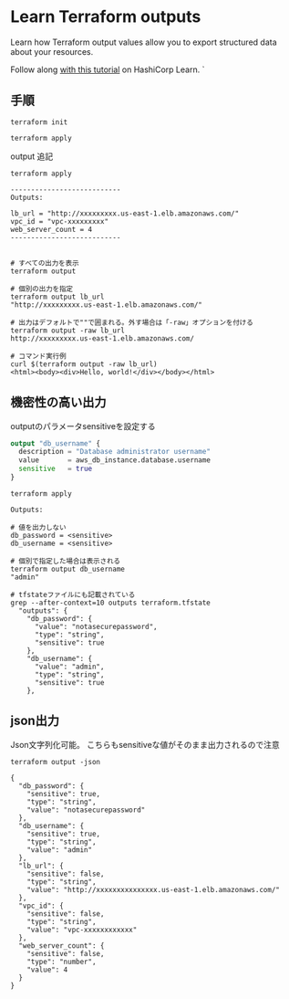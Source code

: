 # Learn Terraform outputs

Learn how Terraform output values allow you to export structured data about your resources.

Follow along [with this
tutorial](https://learn.hashicorp.com/tutorials/terraform/outputs?in=terraform/configuration-language) on HashiCorp
Learn.
`

## 手順

``` shell
terraform init

terraform apply

```

output 追記

``` shell
terraform apply

---------------------------
Outputs:

lb_url = "http://xxxxxxxxx.us-east-1.elb.amazonaws.com/"
vpc_id = "vpc-xxxxxxxxx"
web_server_count = 4
---------------------------


# すべての出力を表示
terraform output

# 個別の出力を指定
terraform output lb_url
"http://xxxxxxxxx.us-east-1.elb.amazonaws.com/"

# 出力はデフォルトで""で囲まれる。外す場合は「-raw」オプションを付ける
terraform output -raw lb_url
http://xxxxxxxxx.us-east-1.elb.amazonaws.com/

# コマンド実行例
curl $(terraform output -raw lb_url)
<html><body><div>Hello, world!</div></body></html>

```

## 機密性の高い出力
outputのパラメータsensitiveを設定する

``` terraform
output "db_username" {
  description = "Database administrator username"
  value       = aws_db_instance.database.username
  sensitive   = true
}
```

``` shell
terraform apply

Outputs:

# 値を出力しない
db_password = <sensitive>
db_username = <sensitive>

# 個別で指定した場合は表示される
terraform output db_username
"admin"

# tfstateファイルにも記載されている
grep --after-context=10 outputs terraform.tfstate
  "outputs": {
    "db_password": {
      "value": "notasecurepassword",
      "type": "string",
      "sensitive": true
    },
    "db_username": {
      "value": "admin",
      "type": "string",
      "sensitive": true
    },
```

## json出力
Json文字列化可能。
こちらもsensitiveな値がそのまま出力されるので注意

``` shell
terraform output -json

{
  "db_password": {
    "sensitive": true,
    "type": "string",
    "value": "notasecurepassword"
  },
  "db_username": {
    "sensitive": true,
    "type": "string",
    "value": "admin"
  },
  "lb_url": {
    "sensitive": false,
    "type": "string",
    "value": "http://xxxxxxxxxxxxxxx.us-east-1.elb.amazonaws.com/"
  },
  "vpc_id": {
    "sensitive": false,
    "type": "string",
    "value": "vpc-xxxxxxxxxxxx"
  },
  "web_server_count": {
    "sensitive": false,
    "type": "number",
    "value": 4
  }
}
```
